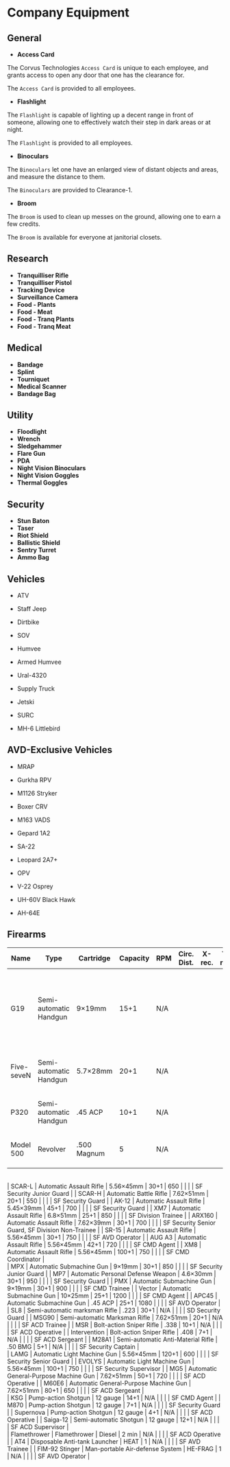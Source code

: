 # Company Equipment

## General
* **Access Card**

The Corvus Technologies `Access Card` is unique to each employee, and grants access to open any door that one has the clearance for.

The `Access Card` is provided to all employees.

* **Flashlight**

The `Flashlight` is capable of lighting up a decent range in front of someone, allowing one to effectively watch their step in dark areas or at night.

The `Flashlight` is provided to all employees.

* **Binoculars**

The `Binoculars` let one have an enlarged view of distant objects and areas, and measure the distance to them.

The `Binoculars` are provided to Clearance-1.

* **Broom**

The `Broom` is used to clean up messes on the ground, allowing one to earn a few credits.

The `Broom` is available for everyone at janitorial closets.

## Research
* **Tranquilliser Rifle**
* **Tranquilliser Pistol**
* **Tracking Device**
* **Surveillance Camera**
* **Food - Plants**
* **Food - Meat**
* **Food - Tranq Plants**
* **Food - Tranq Meat**

## Medical
* **Bandage**
* **Splint**
* **Tourniquet**
* **Medical Scanner**
* **Bandage Bag**

## Utility
* **Floodlight**
* **Wrench**
* **Sledgehammer**
* **Flare Gun**
* **PDA**
* **Night Vision Binoculars**
* **Night Vision Goggles**
* **Thermal Goggles**

## Security
* **Stun Baton**
* **Taser**
* **Riot Shield**
* **Ballistic Shield**
* **Sentry Turret**
* **Ammo Bag**

## Vehicles
* ATV
* Staff Jeep
* Dirtbike
* SOV
* Humvee
* Armed Humvee
* Ural-4320
* Supply Truck

* Jetski
* SURC

* MH-6 Littlebird

## AVD-Exclusive Vehicles
* MRAP
* Gurkha RPV
* M1126 Stryker
* Boxer CRV

* M163 VADS
* Gepard 1A2
* SA-22

* Leopard 2A7+

* OPV

* V-22 Osprey
* UH-60V Black Hawk
* AH-64E

## Firearms
| Name           | Type                                  | Cartridge   | Capacity | RPM  | Circ. Dist. | X-rec. | Y-rec. | Permissions                                                                    |
| -------------- | ------------------------------------- | ----------- | -------- | ---- | ----------- | ------ | ------ | ------------------------------------------------------------------------------ |
| G19            | Semi-automatic Handgun                | 9×19mm      | 15+1     | N/A  |             |        |        | SF Security Cadet, Off-duty Security Senior Guard, E&L Technician, Clearance-4 |
| Five-seveN     | Semi-automatic Handgun                | 5.7×28mm    | 20+1     | N/A  |             |        |        | SF Security Senior Guard, SF Division Trainee                                  |
| P320           | Semi-automatic Handgun                | .45 ACP     | 10+1     | N/A  |             |        |        | SF Security Supervisor, SF AVD Trainee                                         |
| Model 500      | Revolver                              | .500 Magnum | 5        | N/A  |             |        |        | SF Security Captain, Clearance-X                                               |
</br>
| SCAR-L         | Automatic Assault Rifle               | 5.56×45mm   | 30+1     | 650  |             |        |        | SF Security Junior Guard                                                       |
| SCAR-H         | Automatic Battle Rifle                | 7.62×51mm   | 20+1     | 550  |             |        |        | SF Security Guard                                                              |
| AK-12          | Automatic Assault Rifle               | 5.45×39mm   | 45+1     | 700  |             |        |        | SF Security Guard                                                              |
| XM7            | Automatic Assault Rifle               | 6.8×51mm    | 25+1     | 850  |             |        |        | SF Division Trainee                                                            |
| ARX160         | Automatic Assault Rifle               | 7.62×39mm   | 30+1     | 700  |             |        |        | SF Security Senior Guard, SF Division Non-Trainee                              |
| SR-15          | Automatic Assault Rifle               | 5.56×45mm   | 30+1     | 750  |             |        |        | SF AVD Operator                                                                |
| AUG A3         | Automatic Assault Rifle               | 5.56×45mm   | 42+1     | 720  |             |        |        | SF CMD Agent                                                                   |
| XM8            | Automatic Assault Rifle               | 5.56×45mm   | 100+1    | 750  |             |        |        | SF CMD Coordinator                                                             |
</br>
| MPX            | Automatic Submachine Gun              | 9×19mm      | 30+1     | 850  |             |        |        | SF Security Junior Guard                                                       |
| MP7            | Automatic Personal Defense Weapon     | 4.6×30mm    | 30+1     | 950  |             |        |        | SF Security Guard                                                              |
| PMX            | Automatic Submachine Gun              | 9×19mm      | 30+1     | 900  |             |        |        | SF CMD Trainee                                                                 |
| Vector         | Automatic Submachine Gun              | 10×25mm     | 25+1     | 1200 |             |        |        | SF CMD Agent                                                                   |
| APC45          | Automatic Submachine Gun              | .45 ACP     | 25+1     | 1080 |             |        |        | SF AVD Operator                                                                |
</br>
| SL8            | Semi-automatic marksman Rifle         | .223        | 30+1     | N/A  |             |        |        | SD Security Guard                                                              |
| MSG90          | Semi-automatic Marksman Rifle         | 7.62×51mm   | 20+1     | N/A  |             |        |        | SF ACD Trainee                                                                 |
| MSR            | Bolt-action Sniper Rifle              | .338        | 10+1     | N/A  |             |        |        | SF ACD Operative                                                               |
| Intervention   | Bolt-action Sniper Rifle              | .408        | 7+1      | N/A  |             |        |        | SF ACD Sergeant                                                                |
| M28A1          | Semi-automatic Anti-Material Rifle    | .50 BMG     | 5+1      | N/A  |             |        |        | SF Security Captain                                                            |
</br>
| LAMG           | Automatic Light Machine Gun           | 5.56×45mm   | 120+1    | 600  |             |        |        | SF Security Senior Guard                                                       |
| EVOLYS         | Automatic Light Machine Gun           | 5.56×45mm   | 100+1    | 750  |             |        |        | SF Security Supervisor                                                         |
| MG5            | Automatic General-Purpose Machine Gun | 7.62×51mm   | 50+1     | 720  |             |        |        | SF ACD Operative                                                               |
| M60E6          | Automatic General-Purpose Machine Gun | 7.62×51mm   | 80+1     | 650  |             |        |        | SF ACD Sergeant                                                                |
</br>
| KSG            | Pump-action Shotgun                   | 12 gauge    | 14+1     | N/A  |             |        |        | SF CMD Agent                                                                   |
| M870           | Pump-action Shotgun                   | 12 gauge    | 7+1      | N/A  |             |        |        | SF Security Guard                                                              |
| Supernova      | Pump-action Shotgun                   | 12 gauge    | 4+1      | N/A  |             |        |        | SF ACD Operative                                                               |
| Saiga-12       | Semi-automatic Shotgun                | 12 gauge    | 12+1     | N/A  |             |        |        | SF ACD Supervisor                                                              |
</br>
| Flamethrower   | Flamethrower                          | Diesel      | 2 min    | N/A  |             |        |        | SF ACD Operative                                                               |
| AT4            | Disposable Anti-tank Launcher         | HEAT        | 1        | N/A  |             |        |        | SF AVD Trainee                                                                 |
| FIM-92 Stinger | Man-portable Air-defense System       | HE-FRAG     | 1        | N/A  |             |        |        | SF AVD Operator                                                                |